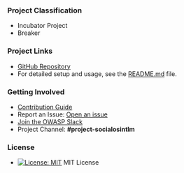 ### Project Classification

*   <i class="fas fa-flask" style="color:#800080;"></i> Incubator Project
*   <i class="fas fa-hammer" style="color:#233e81;"></i> Breaker

### Project Links

*   [GitHub Repository](https://github.com/bm-github/SocialOSINTLM)
*   For detailed setup and usage, see the [README.md](https://github.com/bm-github/SocialOSINTLM/blob/main/README.md) file.

### Getting Involved

*   [Contribution Guide](./CONTRIBUTING.md)
*   Report an Issue: [Open an issue](https://github.com/bm-github/SocialOSINTLM/issues)
*   [Join the OWASP Slack](https://owasp.org/slack/invite)
*   Project Channel: **#project-socialosintlm**

### License

*   [![License: MIT](https://img.shields.io/badge/License-MIT-yellow.svg)](https://opensource.org/licenses/MIT) MIT License